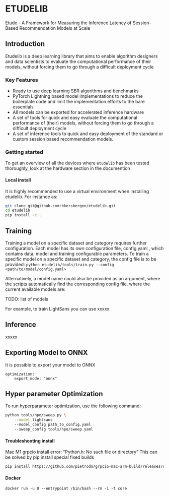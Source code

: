 # ETUDELIB

Etude - A Framework for Measuring the Inference Latency of Session-Based Recommendation Models at Scale


## Introduction
Etudelib is a deep learning library that aims to enable algorithm designers and data scientists to evaluate the computational performance of their models, without forcing them to go through a difficult deployment cycle

### Key Features
* Ready to use deep learning SBR algorithms and benchmarks
* PyTorch Lightning based model implementations to reduce the boilerplate code and limit the implementation efforts to the bare essentials
* All models can be exported for accelerated inference hardware
* A set of tools for quick and easy evaluate the computational performance of (their) models, without forcing them to go through a difficult deployment cycle
* A set of inference tools to quick and easy deployment of the standard or custom session based recommendation models.

### Getting started
To get an overview of all the devices where `etudelib` has been tested thoroughly, look at the hardware section in the documention

#### Local install
It is highly recommended to use a virtual environment when installing etudelib. For instance as:

```bash
git clone git@github.com:bkersbergen/etudelib.git
cd etudelib
pip install -e .
```



## Training 

Training a model on a specific dataset and category requires further configuration. Each model has its own configuration file, config.yaml , which contains data, model and training configurable parameters. To train a specific model on a specific dataset and category, the config file is to be provided:
`python etudelib/tools/train.py --config <path/to/model/config.yaml>`

Alternatively, a model name could also be provided as an argument, where the scripts automatically find the corresponding config file.
where the current available models are:

TODO: list of models


For example, to train LightSans you can use
xxxxx


## Inference
xxxxx


## Exporting Model to ONNX
It is possible to export your model to ONNX 
```
optimization:
    export_mode: "onnx"
```

## Hyper parameter Optimization
To run hyperparameter optimization, use the following command:

```bash
python tools/hpo/sweep.py \
    --model lightsans
    --model_config path_to_config.yaml
    --sweep_config tools/hpo/sweep.yaml
```


#### Troubleshooting install
Mac M1 grpcio install error: "Python.h: No such file or directory"
This can be solved by pip install special fixed builds
```bash
pip install https://github.com/pietrodn/grpcio-mac-arm-build/releases/download/1.51.1/grpcio-1.51.1-cp39-cp39-macosx_11_0_arm64.whl
```

#### Docker
`
docker run -u 0 --entrypoint /bin/bash --rm -i -t core
`


